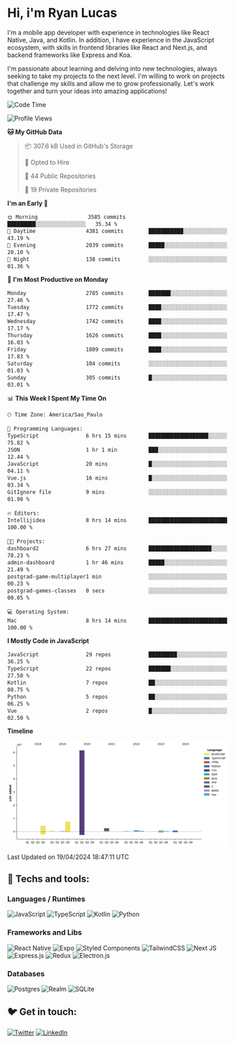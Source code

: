 # Hi, i'm Ryan Lucas

I'm a mobile app developer with experience in technologies like React Native, Java, and Kotlin.
In addition, I have experience in the JavaScript ecosystem, with skills in frontend libraries like React and Next.js, and backend frameworks like Express and Koa.

I'm passionate about learning and delving into new technologies, always seeking to take my projects to the next level. I'm willing to work on projects that challenge my skills and allow me to grow professionally. Let's work together and turn your ideas into amazing applications!


<!--START_SECTION:waka-->
![Code Time](http://img.shields.io/badge/Code%20Time-254%20hrs%2013%20mins-blue)

![Profile Views](http://img.shields.io/badge/Profile%20Views-2-blue)

**🐱 My GitHub Data** 

> 📦 307.6 kB Used in GitHub's Storage 
 > 
> 💼 Opted to Hire
 > 
> 📜 44 Public Repositories 
 > 
> 🔑 19 Private Repositories 
 > 
**I'm an Early 🐤** 

```text
🌞 Morning                3585 commits        █████████░░░░░░░░░░░░░░░░   35.34 % 
🌆 Daytime                4381 commits        ███████████░░░░░░░░░░░░░░   43.19 % 
🌃 Evening                2039 commits        █████░░░░░░░░░░░░░░░░░░░░   20.10 % 
🌙 Night                  138 commits         ░░░░░░░░░░░░░░░░░░░░░░░░░   01.36 % 
```
📅 **I'm Most Productive on Monday** 

```text
Monday                   2785 commits        ███████░░░░░░░░░░░░░░░░░░   27.46 % 
Tuesday                  1772 commits        ████░░░░░░░░░░░░░░░░░░░░░   17.47 % 
Wednesday                1742 commits        ████░░░░░░░░░░░░░░░░░░░░░   17.17 % 
Thursday                 1626 commits        ████░░░░░░░░░░░░░░░░░░░░░   16.03 % 
Friday                   1809 commits        ████░░░░░░░░░░░░░░░░░░░░░   17.83 % 
Saturday                 104 commits         ░░░░░░░░░░░░░░░░░░░░░░░░░   01.03 % 
Sunday                   305 commits         █░░░░░░░░░░░░░░░░░░░░░░░░   03.01 % 
```


📊 **This Week I Spent My Time On** 

```text
🕑︎ Time Zone: America/Sao_Paulo

💬 Programming Languages: 
TypeScript               6 hrs 15 mins       ███████████████████░░░░░░   75.82 % 
JSON                     1 hr 1 min          ███░░░░░░░░░░░░░░░░░░░░░░   12.44 % 
JavaScript               20 mins             █░░░░░░░░░░░░░░░░░░░░░░░░   04.11 % 
Vue.js                   16 mins             █░░░░░░░░░░░░░░░░░░░░░░░░   03.34 % 
GitIgnore file           9 mins              ░░░░░░░░░░░░░░░░░░░░░░░░░   01.98 % 

🔥 Editors: 
Intellijidea             8 hrs 14 mins       █████████████████████████   100.00 % 

🐱‍💻 Projects: 
dashboard2               6 hrs 27 mins       ████████████████████░░░░░   78.23 % 
admin-dashboard          1 hr 46 mins        █████░░░░░░░░░░░░░░░░░░░░   21.49 % 
postgrad-game-multiplayer1 min               ░░░░░░░░░░░░░░░░░░░░░░░░░   00.23 % 
postgrad-games-classes   0 secs              ░░░░░░░░░░░░░░░░░░░░░░░░░   00.05 % 

💻 Operating System: 
Mac                      8 hrs 14 mins       █████████████████████████   100.00 % 
```

**I Mostly Code in JavaScript** 

```text
JavaScript               29 repos            █████████░░░░░░░░░░░░░░░░   36.25 % 
TypeScript               22 repos            ███████░░░░░░░░░░░░░░░░░░   27.50 % 
Kotlin                   7 repos             ██░░░░░░░░░░░░░░░░░░░░░░░   08.75 % 
Python                   5 repos             ██░░░░░░░░░░░░░░░░░░░░░░░   06.25 % 
Vue                      2 repos             █░░░░░░░░░░░░░░░░░░░░░░░░   02.50 % 
```



**Timeline**

![Lines of Code chart](https://raw.githubusercontent.com/RyanGst/RyanGst/main/assets/bar_graph.png)


 Last Updated on 19/04/2024 18:47:11 UTC
<!--END_SECTION:waka-->

## 🔧 Techs and tools: 

### Languages / Runtimes
![JavaScript](https://img.shields.io/badge/javascript-%23323330.svg?style=for-the-badge&logo=javascript&logoColor=%23F7DF1E)
![TypeScript](https://img.shields.io/badge/typescript-%23007ACC.svg?style=for-the-badge&logo=typescript&logoColor=white)
![Kotlin](https://img.shields.io/badge/kotlin-%230095D5.svg?style=for-the-badge&logo=kotlin&logoColor=white) ![Python](https://img.shields.io/badge/python-3670A0?style=for-the-badge&logo=python&logoColor=ffdd54)

### Frameworks and Libs
![React Native](https://img.shields.io/badge/react_native-%2320232a.svg?style=for-the-badge&logo=react&logoColor=%2361DAFB)
![Expo](https://img.shields.io/badge/expo-1C1E24?style=for-the-badge&logo=expo&logoColor=#D04A37)
![Styled Components](https://img.shields.io/badge/styled--components-DB7093?style=for-the-badge&logo=styled-components&logoColor=white)
![TailwindCSS](https://img.shields.io/badge/tailwindcss-%2338B2AC.svg?style=for-the-badge&logo=tailwind-css&logoColor=white)
![Next JS](https://img.shields.io/badge/Next-black?style=for-the-badge&logo=next.js&logoColor=white)
![Express.js](https://img.shields.io/badge/express.js-%23404d59.svg?style=for-the-badge&logo=express&logoColor=%2361DAFB)
![Redux](https://img.shields.io/badge/redux-%23593d88.svg?style=for-the-badge&logo=redux&logoColor=white)
![Electron.js](https://img.shields.io/badge/Electron-191970?style=for-the-badge&logo=Electron&logoColor=white)

### Databases
![Postgres](https://img.shields.io/badge/postgres-%23316192.svg?style=for-the-badge&logo=postgresql&logoColor=white)
![Realm](https://img.shields.io/badge/Realm-39477F?style=for-the-badge&logo=realm&logoColor=white)
![SQLite](https://img.shields.io/badge/sqlite-%2307405e.svg?style=for-the-badge&logo=sqlite&logoColor=white)

## 🐦 Get in touch:

[![Twitter](https://img.shields.io/badge/Twitter-%231DA1F2.svg?style=for-the-badge&logo=Twitter&logoColor=white)](https://twitter.com/ryangst_)
[![LinkedIn](https://img.shields.io/badge/linkedin-%230077B5.svg?style=for-the-badge&logo=linkedin&logoColor=white)](https://www.linkedin.com/in/ryan-lucas-machado/)
